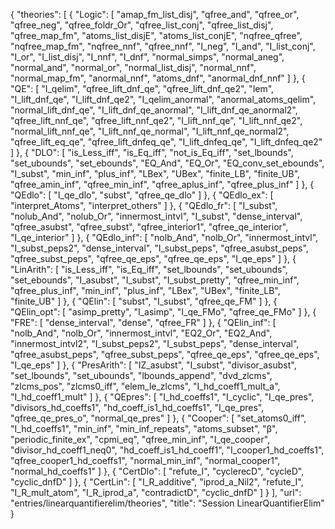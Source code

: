 {
    "theories": [
        {
            "Logic": [
                "amap_fm_list_disj",
                "qfree_and",
                "qfree_or",
                "qfree_neg",
                "qfree_foldr_Or",
                "qfree_list_conj",
                "qfree_list_disj",
                "qfree_map_fm",
                "atoms_list_disjE",
                "atoms_list_conjE",
                "nqfree_qfree",
                "nqfree_map_fm",
                "nqfree_nnf",
                "qfree_nnf",
                "I_neg",
                "I_and",
                "I_list_conj",
                "I_or",
                "I_list_disj",
                "I_nnf",
                "I_dnf",
                "normal_simps",
                "normal_aneg",
                "normal_and",
                "normal_or",
                "normal_list_disj",
                "normal_nnf",
                "normal_map_fm",
                "anormal_nnf",
                "atoms_dnf",
                "anormal_dnf_nnf"
            ]
        },
        {
            "QE": [
                "I_qelim",
                "qfree_lift_dnf_qe",
                "qfree_lift_dnf_qe2",
                "lem",
                "I_lift_dnf_qe",
                "I_lift_dnf_qe2",
                "I_qelim_anormal",
                "anormal_atoms_qelim",
                "normal_lift_dnf_qe",
                "I_lift_dnf_qe_anormal",
                "I_lift_dnf_qe_anormal2",
                "qfree_lift_nnf_qe",
                "qfree_lift_nnf_qe2",
                "I_lift_nnf_qe",
                "I_lift_nnf_qe2",
                "normal_lift_nnf_qe",
                "I_lift_nnf_qe_normal",
                "I_lift_nnf_qe_normal2",
                "qfree_lift_eq_qe",
                "qfree_lift_dnfeq_qe",
                "I_lift_dnfeq_qe",
                "I_lift_dnfeq_qe2"
            ]
        },
        {
            "DLO": [
                "is_Less_iff",
                "is_Eq_iff",
                "not_is_Eq_iff",
                "set_lbounds",
                "set_ubounds",
                "set_ebounds",
                "EQ_And",
                "EQ_Or",
                "EQ_conv_set_ebounds",
                "I_subst",
                "min_inf",
                "plus_inf",
                "LBex",
                "UBex",
                "finite_LB",
                "finite_UB",
                "qfree_amin_inf",
                "qfree_min_inf",
                "qfree_aplus_inf",
                "qfree_plus_inf"
            ]
        },
        {
            "QEdlo": [
                "I_qe_dlo",
                "subst",
                "qfree_qe_dlo"
            ]
        },
        {
            "QEdlo_ex": [
                "interpret_Atoms",
                "interpret_others"
            ]
        },
        {
            "QEdlo_fr": [
                "I_subst",
                "nolub_And",
                "nolub_Or",
                "innermost_intvl",
                "I_subst",
                "dense_interval",
                "qfree_asubst",
                "qfree_subst",
                "qfree_interior1",
                "qfree_qe_interior",
                "I_qe_interior"
            ]
        },
        {
            "QEdlo_inf": [
                "nolb_And",
                "nolb_Or",
                "innermost_intvl",
                "I_subst_peps2",
                "dense_interval",
                "I_subst_peps",
                "qfree_asubst_peps",
                "qfree_subst_peps",
                "qfree_qe_eps",
                "qfree_qe_eps",
                "I_qe_eps"
            ]
        },
        {
            "LinArith": [
                "is_Less_iff",
                "is_Eq_iff",
                "set_lbounds",
                "set_ubounds",
                "set_ebounds",
                "I_asubst",
                "I_subst",
                "I_subst_pretty",
                "qfree_min_inf",
                "qfree_plus_inf",
                "min_inf",
                "plus_inf",
                "LBex",
                "UBex",
                "finite_LB",
                "finite_UB"
            ]
        },
        {
            "QElin": [
                "subst",
                "I_subst",
                "qfree_qe_FM"
            ]
        },
        {
            "QElin_opt": [
                "asimp_pretty",
                "I_asimp",
                "I_qe_FMo",
                "qfree_qe_FMo"
            ]
        },
        {
            "FRE": [
                "dense_interval",
                "dense",
                "qfree_FR"
            ]
        },
        {
            "QElin_inf": [
                "nolb_And",
                "nolb_Or",
                "innermost_intvl",
                "EQ2_Or",
                "EQ2_And",
                "innermost_intvl2",
                "I_subst_peps2",
                "I_subst_peps",
                "dense_interval",
                "qfree_asubst_peps",
                "qfree_subst_peps",
                "qfree_qe_eps",
                "qfree_qe_eps",
                "I_qe_eps"
            ]
        },
        {
            "PresArith": [
                "IZ_asubst",
                "I_subst",
                "divisor_asubst",
                "set_lbounds",
                "set_ubounds",
                "lbounds_append",
                "dvd_zlcms",
                "zlcms_pos",
                "zlcms0_iff",
                "elem_le_zlcms",
                "I_hd_coeff1_mult_a",
                "I_hd_coeff1_mult"
            ]
        },
        {
            "QEpres": [
                "I_hd_coeffs1",
                "I_cyclic",
                "I_qe_pres",
                "divisors_hd_coeffs1",
                "hd_coeff_is1_hd_coeffs1",
                "I_qe_pres",
                "qfree_qe_pres_o",
                "normal_qe_pres"
            ]
        },
        {
            "Cooper": [
                "set_atoms0_iff",
                "I_hd_coeffs1",
                "min_inf",
                "min_inf_repeats",
                "atoms_subset",
                "β",
                "periodic_finite_ex",
                "cpmi_eq",
                "qfree_min_inf",
                "I_qe_cooper",
                "divisor_hd_coeff1_neq0",
                "hd_coeff_is1_hd_coeff1",
                "I_cooper1_hd_coeffs1",
                "qfree_cooper1_hd_coeffs1",
                "normal_min_inf",
                "normal_cooper1",
                "normal_hd_coeffs1"
            ]
        },
        {
            "CertDlo": [
                "refute_I",
                "cyclerecD",
                "cycleD",
                "cyclic_dnfD"
            ]
        },
        {
            "CertLin": [
                "I_R_additive",
                "iprod_a_Nil2",
                "refute_I",
                "I_R_mult_atom",
                "I_R_iprod_a",
                "contradictD",
                "cyclic_dnfD"
            ]
        }
    ],
    "url": "entries/linearquantifierelim/theories",
    "title": "Session LinearQuantifierElim"
}